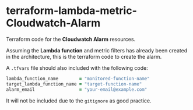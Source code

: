 # terraform-lambda-metric-Cloudwatch-Alarm
Terraform code for the **Cloudwatch Alarm** resources.

Assuming the **Lambda function** and metric filters has already been created in the architecture, this is the terraform code to create the alarm.

A ```.tfvars``` file should also included with the following code:

```ruby
lambda_function_name        = "monitored-function-name"
target_lambda_function_name = "target-function-name"
alarm_email                 = "your-email@example.com"
```

It will not be included due to the ```gitignore``` as good practice.
